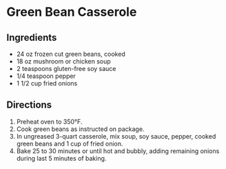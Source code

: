 # Green Bean Casserole
## Ingredients
-   24 oz frozen cut green beans, cooked
-   18 oz mushroom or chicken soup
-   2 teaspoons gluten-free soy sauce
-   1/4 teaspoon pepper
-   1 1/2 cup fried onions

## Directions
1.  Preheat oven to 350°F.
2.  Cook green beans as instructed on package.
3.  In ungreased 3-quart casserole, mix soup, soy sauce, pepper, cooked green beans and 1 cup of fried onion.
4.  Bake 25 to 30 minutes or until hot and bubbly, adding remaining onions during last 5 minutes of baking. 